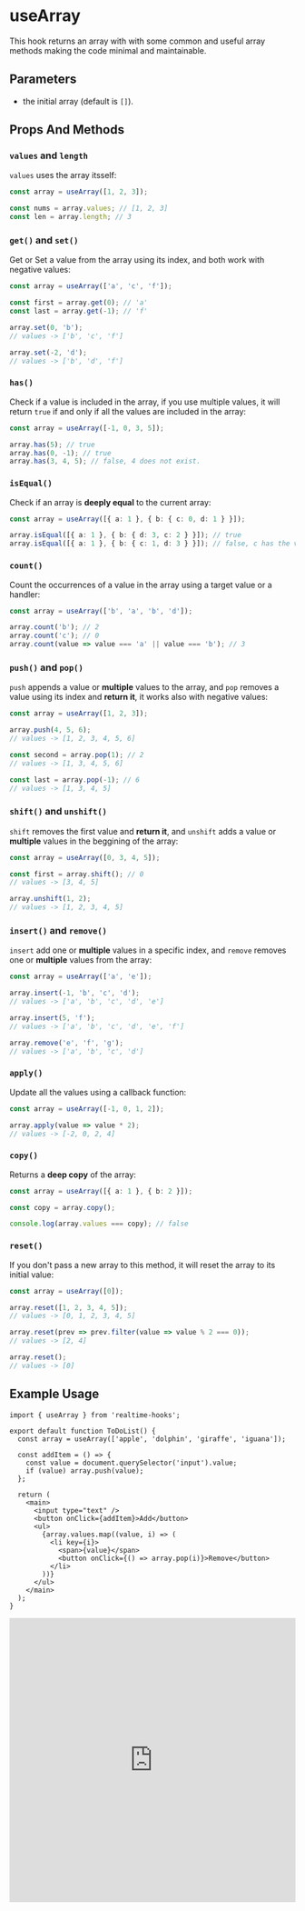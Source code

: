 # useArray

This hook returns an array with with some common and useful array methods making the code minimal and maintainable.

## Parameters

- the initial array (default is `[]`).

## Props And Methods

### `values` and `length`

`values` uses the array itsself:

```ts
const array = useArray([1, 2, 3]);

const nums = array.values; // [1, 2, 3]
const len = array.length; // 3
```

### `get()` and `set()`

Get or Set a value from the array using its index, and both work with negative values:

```ts
const array = useArray(['a', 'c', 'f']);

const first = array.get(0); // 'a'
const last = array.get(-1); // 'f'

array.set(0, 'b');
// values -> ['b', 'c', 'f']

array.set(-2, 'd');
// values -> ['b', 'd', 'f']
```

### `has()`

Check if a value is included in the array, if you use multiple values, it will return `true` if and only if all the values are included in the array:

```ts
const array = useArray([-1, 0, 3, 5]);

array.has(5); // true
array.has(0, -1); // true
array.has(3, 4, 5); // false, 4 does not exist.
```

### `isEqual()`

Check if an array is **deeply equal** to the current array:

```ts
const array = useArray([{ a: 1 }, { b: { c: 0, d: 1 } }]);

array.isEqual([{ a: 1 }, { b: { d: 3, c: 2 } }]); // true
array.isEqual([{ a: 1 }, { b: { c: 1, d: 3 } }]); // false, c has the value 1 not 2
```

### `count()`

Count the occurrences of a value in the array using a target value or a handler:

```ts
const array = useArray(['b', 'a', 'b', 'd']);

array.count('b'); // 2
array.count('c'); // 0
array.count(value => value === 'a' || value === 'b'); // 3
```

### `push()` and `pop()`

`push` appends a value or **multiple** values to the array, and `pop` removes a value using its index and **return it**, it works also with negative values:

```ts
const array = useArray([1, 2, 3]);

array.push(4, 5, 6);
// values -> [1, 2, 3, 4, 5, 6]

const second = array.pop(1); // 2
// values -> [1, 3, 4, 5, 6]

const last = array.pop(-1); // 6
// values -> [1, 3, 4, 5]
```

### `shift()` and `unshift()`

`shift` removes the first value and **return it**, and `unshift` adds a value or **multiple** values in the beggining of the array:

```ts
const array = useArray([0, 3, 4, 5]);

const first = array.shift(); // 0
// values -> [3, 4, 5]

array.unshift(1, 2);
// values -> [1, 2, 3, 4, 5]
```

### `insert()` and `remove()`

`insert` add one or **multiple** values in a specific index, and `remove` removes one or **multiple** values from the array:

```ts
const array = useArray(['a', 'e']);

array.insert(-1, 'b', 'c', 'd');
// values -> ['a', 'b', 'c', 'd', 'e']

array.insert(5, 'f');
// values -> ['a', 'b', 'c', 'd', 'e', 'f']

array.remove('e', 'f', 'g');
// values -> ['a', 'b', 'c', 'd']
```

### `apply()`

Update all the values using a callback function:

```ts
const array = useArray([-1, 0, 1, 2]);

array.apply(value => value * 2);
// values -> [-2, 0, 2, 4]
```

### `copy()`

Returns a **deep copy** of the array:

```ts
const array = useArray([{ a: 1 }, { b: 2 }]);

const copy = array.copy();

console.log(array.values === copy); // false
```

### `reset()`

If you don't pass a new array to this method, it will reset the array to its initial value:

```ts
const array = useArray([0]);

array.reset([1, 2, 3, 4, 5]);
// values -> [0, 1, 2, 3, 4, 5]

array.reset(prev => prev.filter(value => value % 2 === 0));
// values -> [2, 4]

array.reset();
// values -> [0]
```

## Example Usage

```tsx
import { useArray } from 'realtime-hooks';

export default function ToDoList() {
  const array = useArray(['apple', 'dolphin', 'giraffe', 'iguana']);

  const addItem = () => {
    const value = document.querySelector('input').value;
    if (value) array.push(value);
  };

  return (
    <main>
      <input type="text" />
      <button onClick={addItem}>Add</button>
      <ul>
        {array.values.map((value, i) => (
          <li key={i}>
            <span>{value}</span>
            <button onClick={() => array.pop(i)}>Remove</button>
          </li>
        ))}
      </ul>
    </main>
  );
}
```

<iframe src="https://codesandbox.io/embed/usearray-9zwznj?fontsize=14&hidenavigation=1&module=%2Fsrc%2FComponent.tsx&theme=dark" style="width:100%; height:500px; border:0; overflow:hidden;" title="useArray" allow="accelerometer; ambient-light-sensor; camera; encrypted-media; geolocation; gyroscope; hid; microphone; midi; payment; usb; vr; xr-spatial-tracking" sandbox="allow-forms allow-modals allow-popups allow-presentation allow-same-origin allow-scripts"></iframe>
